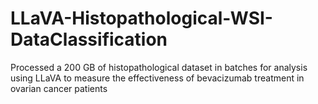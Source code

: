 # LLaVA-Histopathological-WSI-DataClassification
Processed a 200 GB of histopathological dataset in batches for analysis using LLaVA to measure the effectiveness of bevacizumab treatment in ovarian cancer patients
